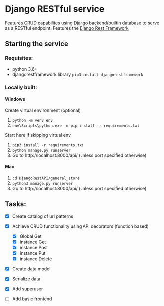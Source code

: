 # Django RESTful service

Features CRUD capabilites using Django backend/builtin database to serve as a RESTful endpoint. Features the [Django Rest Framework](https://www.django-rest-framework.org/) 

## Starting the service

### Requisites:
* python 3.6+
* djangorestframework library `pip3 install djangorestframework`

### Locally built:
#### Windows
Create virtual environment (optional)
1. `python -m venv env`
2. `env\Scripts\python.exe -m pip install -r requirements.txt`

Start here if skipping virtual env
1. `pip3 install -r requirements.txt`
2. `python manage.py runserver`
3. Go to http://localhost:8000/api/ (unless port specified otherwise)

#### Mac
1. `cd DjangoRestAPI/general_store`
2. `python3 manage.py runserver`
3. Go to http://localhost:8000/api/ (unless port specified otherwise)

## Tasks:
* [x] Create catalog of url patterns
* [x] Achieve CRUD functionality using API decorators (function based)
    * [x] Global Get
    * [x] instance Get
    * [x] instance Post
    * [x] instance Put
    * [x] instance Delete
* [x] Create data model
* [x] Serialize data
* [x] Add superuser

* [ ] Add basic frontend
